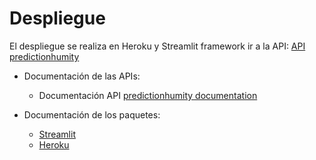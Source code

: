 # Despliegue

El despliegue se realiza en Heroku y Streamlit framework 
ir a la API: [API predictionhumity](https://predictionhumity.herokuapp.com/)

* Documentación de las APIs:
  * Documentación API [predictionhumity documentation](https://github.com/Prediccion-Humedad/Prediccion/blob/main/docs/deployment/API_predictionhumity.md)
  
* Documentación de los paquetes:
  * [Streamlit](https://docs.streamlit.io/)
  * [Heroku](https://devcenter.heroku.com/categories/reference#deployment)



